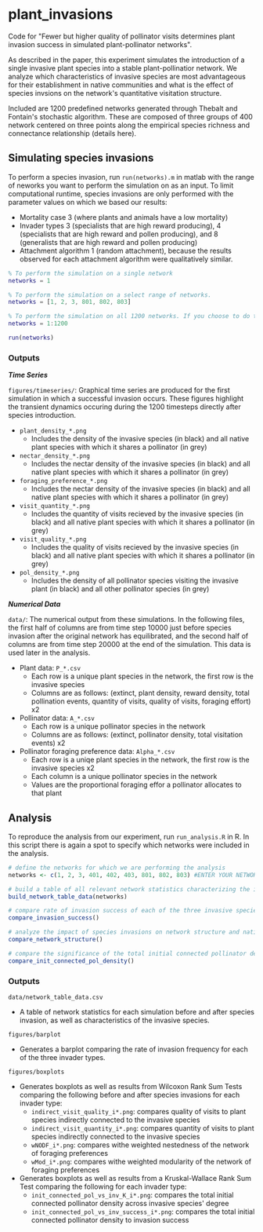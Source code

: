 # plant_invasions

Code for "Fewer but higher quality of pollinator visits determines plant invasion success in simulated plant-pollinator networks".

As described in the paper, this experiment simulates the introduction of a single invasive plant species into a stable plant-pollinatior network. We analyze which characteristics of invasive species are most advantageous for their establishment in native communities and what is the effect of species invsions on the network's quantitative visitation structure. 

Included are 1200 predefined networks generated through Thebalt and Fontain's stochastic algorithm. These are composed of three groups of 400 network centered on three points along the empirical species richness and connectance relationship (details here).

## Simulating species invasions

To perform a species invasion, run ```run(networks).m``` in matlab with the range of neworks you want to perform the simulation on as an input. To limit computational runtime, species invasions are only performed with the parameter values on which we based our results: 
* Mortality case 3 (where plants and animals have a low mortality) 
* Invader types 3 (specialists that are high reward producing), 4 (specialists that are high reward and pollen producing), and 8 (generalists that are high reward and pollen producing)
* Attachment algorithm 1 (random attachment), because the results observed for each attachment algorithm were qualitatively similar. 

```matlab
% To perform the simulation on a single network
networks = 1 

% To perform the simulation on a select range of networks.
networks = [1, 2, 3, 801, 802, 803] 

% To perform the simulation on all 1200 networks. If you choose to do this I recommended that you use a computing cluster!
networks = 1:1200 

run(networks)
```

### Outputs

***Time Series***

```figures/timeseries/```: Graphical time series are produced for the first simulation in which a successful invasion occurs. These figures highlight the transient dynamics occuring during the 1200 timesteps directly after species introduction.
* ```plant_density_*.png```
  * Includes the density of the invasive species (in black) and all native plant species with which it shares a pollinator (in grey)
* ```nectar_density_*.png```
  * Includes the nectar density of the invasive species (in black) and all native plant species with which it shares a pollinator (in grey)
* ```foraging_preference_*.png```
  * Includes the nectar density of the invasive species (in black) and all native plant species with which it shares a pollinator (in grey)
* ```visit_quantity_*.png```
  * Includes the quantity of visits recieved by the invasive species (in black) and all native plant species with which it shares a pollinator (in grey)
* ```visit_quality_*.png```
  * Includes the quality of visits recieved by the invasive species (in black) and all native plant species with which it shares a pollinator (in grey)
* ```pol_density_*.png```
  * Includes the density of all pollinator species visiting the invasive plant (in black) and all other pollinator species (in grey)

***Numerical Data***

```data/```: The numerical output from these simulations. In the following files, the first half of columns are from time step 10000 just before species invasion after the original network has equilibrated, and the second half of columns are from time step 20000 at the end of the simulation. This data is used later in the analysis.
* Plant data: ```P_*.csv```
  * Each row is a unique plant species in the network, the first row is the invasive species
  * Columns are as follows: (extinct, plant density, reward density, total pollination events, quantity of visits, quality of visits, foraging effort) x2
* Pollinator data: ```A_*.csv```
  * Each row is a unique pollinator species in the network
  * Columns are as follows: (extinct, pollinator density, total visitation events) x2
* Pollinator foraging preference data: ```Alpha_*.csv```
  * Each row is a uniqe plant species in the network, the first row is the invasive species x2
  * Each column is a unique pollinator species in the network
  * Values are the proportional foraging effor a pollinator allocates to that plant

## Analysis 

To reproduce the analysis from our experiment, run ```run_analysis.R``` in R. In this script there is again a spot to specify which networks were included in the analysis.

``` R
# define the networks for which we are performing the analysis
networks <- c(1, 2, 3, 401, 402, 403, 801, 802, 803) #ENTER YOUR NETWORKS HERE

# build a table of all relevant network statistics characterizing the invasion
build_network_table_data(networks)

# compare rate of invasion success of each of the three invasive species types
compare_invasion_success()

# analyze the impact of species invasions on network structure and native plant visitation
compare_network_structure()

# compare the significance of the total initial connected pollinator density
compare_init_connected_pol_density()
```

### Outputs

```data/network_table_data.csv```
* A table of network statistics for each simulation before and after species invasion, as well as characteristics of the invasive species. 

```figures/barplot``` 
* Generates a barplot comparing the rate of invasion frequency for each of the three invader types.

```figures/boxplots``` 
* Generates boxplots as well as results from Wilcoxon Rank Sum Tests comparing the following before and after species invasions for each invader type:
  * ```indirect_visit_quality_i*.png```: compares quality of visits to plant species indirectly connected to the invasive species
  * ```indirect_visit_quantity_i*.png```: compares quantity of visits to plant species indirectly connected to the invasive species
  * ```wNODF_i*.png```: compares withe weighted nestedness of the network of foraging preferences
  * ```wMod_i*.png```: compares withe weighted modularity of the network of foraging preferences
* Generates boxplots as well as results from a Kruskal-Wallace Rank Sum Test comparing the following for each invader type:
  * ```init_connected_pol_vs_inv_K_i*.png```: compares the total initial connected pollinator density across invasive species' degree
  * ```init_connected_pol_vs_inv_success_i*.png```: compares the total initial connected pollinator density to invasion success

